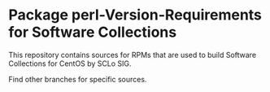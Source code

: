 # Package perl-Version-Requirements for Software Collections

This repository contains sources for RPMs that are used
to build Software Collections for CentOS by SCLo SIG.

Find other branches for specific sources.
